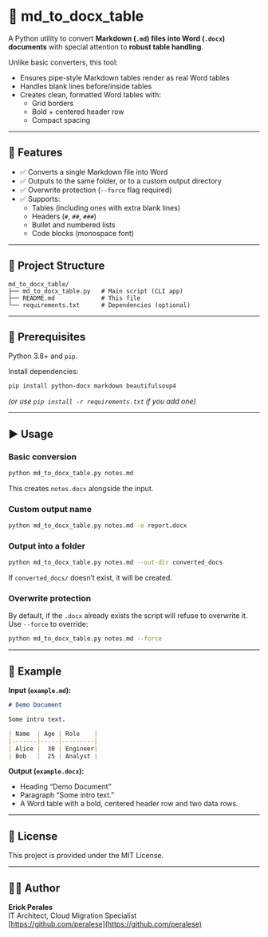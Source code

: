 # 📝 md_to_docx_table

A Python utility to convert **Markdown (`.md`) files into Word (`.docx`) documents** with special attention to **robust table handling**.

Unlike basic converters, this tool:
- Ensures pipe-style Markdown tables render as real Word tables
- Handles blank lines before/inside tables
- Creates clean, formatted Word tables with:
  - Grid borders
  - Bold + centered header row
  - Compact spacing

---

## 🚀 Features

- ✅ Converts a single Markdown file into Word
- ✅ Outputs to the same folder, or to a custom output directory
- ✅ Overwrite protection (`--force` flag required)
- ✅ Supports:
  - Tables (including ones with extra blank lines)
  - Headers (`#`, `##`, `###`)
  - Bullet and numbered lists
  - Code blocks (monospace font)

---

## 📂 Project Structure

```
md_to_docx_table/
├── md_to_docx_table.py   # Main script (CLI app)
├── README.md             # This file
└── requirements.txt      # Dependencies (optional)
```

---

## 🔧 Prerequisites

Python 3.8+ and `pip`.

Install dependencies:

```bash
pip install python-docx markdown beautifulsoup4
```

*(or use `pip install -r requirements.txt` if you add one)*

---

## ▶️ Usage

### Basic conversion

```bash
python md_to_docx_table.py notes.md
```

This creates `notes.docx` alongside the input.

### Custom output name

```bash
python md_to_docx_table.py notes.md -o report.docx
```

### Output into a folder

```bash
python md_to_docx_table.py notes.md --out-dir converted_docs
```

If `converted_docs/` doesn’t exist, it will be created.

### Overwrite protection

By default, if the `.docx` already exists the script will refuse to overwrite it.  
Use `--force` to override:

```bash
python md_to_docx_table.py notes.md --force
```

---

## 📌 Example

**Input (`example.md`):**

```markdown
# Demo Document

Some intro text.

| Name  | Age | Role    |
|-------|-----|---------|
| Alice |  30 | Engineer|
| Bob   |  25 | Analyst |
```

**Output (`example.docx`):**

- Heading “Demo Document”
- Paragraph “Some intro text.”
- A Word table with a bold, centered header row and two data rows.

---

## 📄 License

This project is provided under the MIT License.

---

## 👨‍💻 Author

**Erick Perales**  
IT Architect, Cloud Migration Specialist  
[https://github.com/peralese](https://github.com/peralese)
